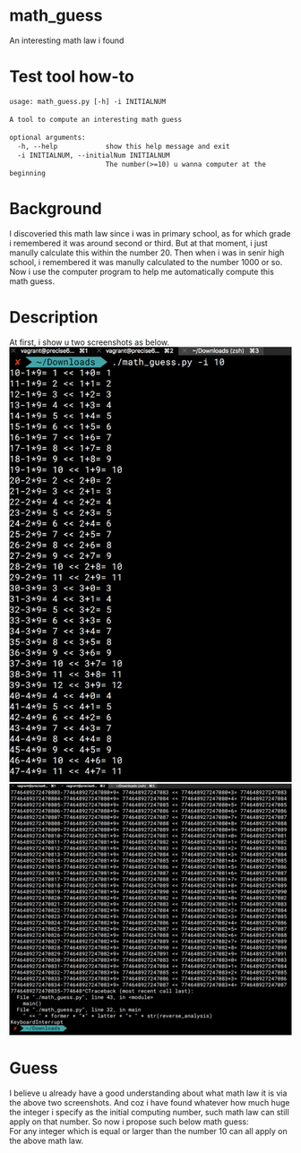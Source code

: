 # math_guess
An interesting math law i found

# Test tool how-to
```
usage: math_guess.py [-h] -i INITIALNUM

A tool to compute an interesting math guess

optional arguments:
  -h, --help            show this help message and exit
  -i INITIALNUM, --initialNum INITIALNUM
                        The number(>=10) u wanna computer at the beginning
```

# Background
I discoveried this math law since i was in primary school, as for which grade i remembered it was around second or third. But at that moment, i just manully calculate this within the number 20. Then when i was in senir high school, i remembered it was manully calculated to the number 1000 or so. Now i use the computer program to help me automatically compute this math guess.

# Description

At first, i show u two screenshots as below.  
<img src="screenshot/initial_stage.png">
<img src="screenshot/incredible_stage.png">


# Guess
I believe u already have a good understanding about what math law it is via the above two screenshots.
And coz i have found whatever how much huge the integer i specify as the initial computing number, such math law can still apply on that number. So now i propose such below math guess:  
For any integer which is equal or larger than the number 10 can all apply on the above math law.
